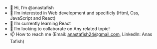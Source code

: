 - 👋 Hi, I’m @anastafish
- 👀 I’m interested in Web development and specificly (Html, Css, JavaScript and React)
- 🌱 I’m currently learning React 
- 💞️ I’m looking to collaborate on Any related topic! 
- 📫 How to reach me (Email: anastafish24@gmail.com, LinkedIn: Anas Tafish)

<!---
anastafish/anastafish is a ✨ special ✨ repository because its `README.md` (this file) appears on your GitHub profile.
You can click the Preview link to take a look at your changes.
--->
